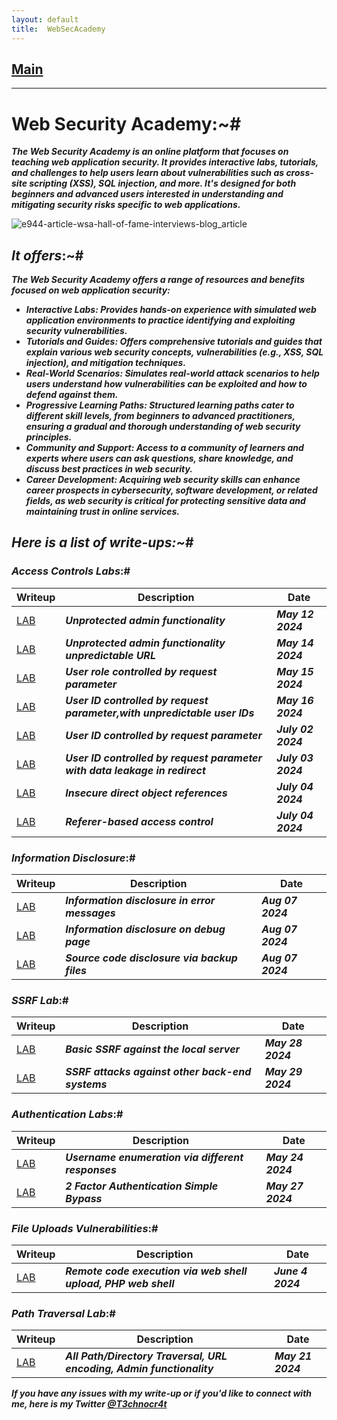 ```yaml
---
layout: default
title:  WebSecAcademy
---
```


<h2 class="menu-header" id="index"><a href="../../index.html">Main</a></h2>
<hr>

# Web Security Academy:~#
**_The Web Security Academy is an online platform that focuses on teaching web application security. It provides interactive labs, tutorials, and challenges to help users learn about vulnerabilities such as cross-site scripting (XSS), SQL injection, and more. It's designed for both beginners and advanced users interested in understanding and mitigating security risks specific to web applications._**

![e944-article-wsa-hall-of-fame-interviews-blog_article](https://github.com/T3chnocr4t/T3chnocr4t.github.io/assets/115868619/1efdb3c1-8b3f-4cd3-8db8-227a7a2d4ef7)

## **_It offers_**:~#
**_The Web Security Academy offers a range of resources and benefits focused on web application security:_**
- **_Interactive Labs: Provides hands-on experience with simulated web application environments to practice identifying and exploiting security vulnerabilities._**
- **_Tutorials and Guides: Offers comprehensive tutorials and guides that explain various web security concepts, vulnerabilities (e.g., XSS, SQL injection), and mitigation techniques._**
- **_Real-World Scenarios: Simulates real-world attack scenarios to help users understand how vulnerabilities can be exploited and how to defend against them._**
- **_Progressive Learning Paths: Structured learning paths cater to different skill levels, from beginners to advanced practitioners, ensuring a gradual and thorough understanding of web security principles._**
- **_Community and Support: Access to a community of learners and experts where users can ask questions, share knowledge, and discuss best practices in web security._**
- **_Career Development: Acquiring web security skills can enhance career prospects in cybersecurity, software development, or related fields, as web security is critical for protecting sensitive data and maintaining trust in online services._**

## **_Here is a list of write-ups:~#_**

### **_Access Controls Labs_**:#

| Writeup | Description | Date |
| ------- | ----------- | ---- |
| [LAB](https://T3chnocr4t.github.io/CTF/WebSecAcademy/Unprotected%20admin%20functionality.html) | **_Unprotected admin functionality_** | **_May 12 2024_** |
| [LAB](https://T3chnocr4t.github.io//CTF/WebSecAcademy/Unprotected%20admin%20functionality%20with%20unpredictable%20URL.html) | **_Unprotected admin functionality unpredictable URL_** | **_May 14 2024_** |
| [LAB](https://T3chnocr4t.github.io/CTF/WebSecAcademy/User%20role%20controlled%20by%20request%20parameter.html) | **_User role controlled by request parameter_** | **_May 15 2024_** |
| [LAB](https://T3chnocr4t.github.io/CTF/WebSecAcademy/User%20ID%20controlled%20by%20request%20parameter,%20with%20unpredictable%20user%20IDs.html) | **_User ID controlled by request parameter,with unpredictable user IDs_** | **_May 16 2024_** |
| [LAB](https://T3chnocr4t.github.io/CTF/WebSecAcademy/User%20ID%20controlled%20by%20request%20parameter.html) | **_User ID controlled by request parameter_** | **_July 02 2024_** |
| [LAB](https://T3chnocr4t.github.io/CTF/WebSecAcademy/User%20ID%20controlled%20by%20request%20parameter%20with%20data%20leakage%20in%20redirect.html) | **_User ID controlled by request parameter with data leakage in redirect_** | **_July 03 2024_** |
| [LAB](https://T3chnocr4t.github.io/CTF/WebSecAcademy/Insecure%20direct%20object%20references.html) | **_Insecure direct object references_** | **_July 04 2024_** |
| [LAB](https://T3chnocr4t.github.io/CTF/WebSecAcademy/Referer-based%20access%20control.html) | **_Referer-based access control_** | **_July 04 2024_** |


### **_Information Disclosure_**:#

| Writeup | Description | Date |
| ------- | ----------- | ---- |
| [LAB](https://t3chnocr4t.github.io/CTF/WebSecAcademy/Information%20disclosure%20in%20error%20messages.html) | **_Information disclosure in error messages_** | **_Aug 07 2024_** |
| [LAB](https://t3chnocr4t.github.io/CTF/WebSecAcademy/Information%20disclosure%20on%20debug%20page.html) | **_Information disclosure on debug page_** | **_Aug 07 2024_** | 
| [LAB](https://t3chnocr4t.github.io/CTF/WebSecAcademy/Source%20code%20disclosure%20via%20backup%20files.html) | **_Source code disclosure via backup files_** | **_Aug 07 2024_** | 



### **_SSRF Lab_**:#

| Writeup | Description | Date |
| ------- | ----------- | ---- |
| [LAB](https://T3chnocr4t.github.io/CTF/WebSecAcademy/Basic%20SSRF%20against%20the%20local%20server.html) | **_Basic SSRF against the local server_** | **_May 28 2024_** |
| [LAB](https://T3chnocr4t.github.io/CTF/WebSecAcademy/SSRF%20attacks%20against%20other%20back-end%20systems.html) | **_SSRF attacks against other back-end systems_** | **_May 29 2024_** |

### **_Authentication Labs_**:#

| Writeup | Description | Date |
| ------- | ----------- | ---- |
| [LAB](https://T3chnocr4t.github.io/CTF/WebSecAcademy/Username%20enumeration%20via%20different%20responses.html) | **_Username enumeration via different responses_** | **_May 24 2024_** |
| [LAB](https://T3chnocr4t.github.io/CTF/WebSecAcademy/2FA%20simple%20bypass.html) | **_2 Factor Authentication Simple Bypass_** | **_May 27 2024_** |

### **_File Uploads Vulnerabilities_**:#

| Writeup | Description | Date |
| ------- | ----------- | ---- |
| [LAB](https://T3chnocr4t.github.io/CTF/WebSecAcademy/Remote%20code%20execution%20via%20web%20shell%20upload.html) | **_Remote code execution via web shell upload, PHP web shell_** | **_June 4 2024_** |

### **_Path Traversal Lab_**:#

| Writeup | Description | Date |
| ------- | ----------- | ---- |
| [LAB](https://T3chnocr4t.github.io/CTF/WebSecAcademy/Path%20Traversal%20Labs.html) | **_All Path/Directory Traversal, URL encoding, Admin functionality_** | **_May 21 2024_** |

**_If you have any issues with my write-up or if you'd like to connect with me, here is my Twitter [@T3chnocr4t](https://twitter.com/T3chnocr4t)_**
